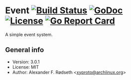 # Event [![Build Status](https://travis-ci.org/xyproto/event.svg?branch=master)](https://travis-ci.org/xyproto/event) [![GoDoc](https://godoc.org/github.com/xyproto/event?status.svg)](http://godoc.org/github.com/xyproto/event) [![License](http://img.shields.io/badge/license-MIT-green.svg?style=flat)](https://raw.githubusercontent.com/xyproto/event/master/LICENSE) [![Go Report Card](https://goreportcard.com/badge/github.com/xyproto/event)](https://goreportcard.com/report/github.com/xyproto/event)

A simple event system.

## General info

* Version: 3.0.1
* License: MIT
* Author: Alexander F. Rødseth &lt;xyproto@archlinux.org&gt;

